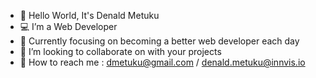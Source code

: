- 👋 Hello World, It's Denald Metuku
- :computer: I’m a Web Developer
- :dart: Currently focusing on becoming a better web developer each day
- :link: I’m looking to collaborate on with your projects
- :email: How to reach me : dmetuku@gmail.com / denald.metuku@innvis.io

<!---
DenaldM/DenaldM is a ✨ special ✨ repository because its `README.md` (this file) appears on your GitHub profile.
You can click the Preview link to take a look at your changes.
--->
